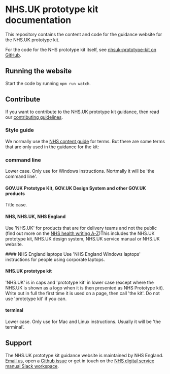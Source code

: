 # NHS.UK prototype kit documentation

This repository contains the content and code for the guidance website for the NHS.UK prototype kit.

For the code for the NHS prototype kit itself, see [nhsuk-prototype-kit on GitHub](https://github.com/nhsuk/nhsuk-prototype-kit).


## Running the website

Start the code by running `npm run watch`.

## Contribute

If you want to contribute to the NHS.UK prototype kit guidance, then read our [contributing guidelines](CONTRIBUTING.md).


### Style guide
We normally use the [NHS content guide](https://service-manual.nhs.uk/content) for terms. But there are some terms that are only used in the guidance for the kit:

### command line 
Lower case. Only use for Windows instructions. Nortmally it will be 'the command line'.

#### GOV.UK Prototype Kit, GOV.UK Design System and other GOV.UK products
Title case. 

#### NHS, NHS.UK, NHS England
Use 'NHS.UK' for products that are for delivery teams and not the public (find out more on the [NHS health writing A-Z](https://service-manual.nhs.uk/content/a-to-z-of-nhs-health-writing#N))This includes the NHS.UK prototype kit, NHS.UK design system, NHS.UK service manual or NHS.UK website. 

#### NHS England laptops
Use 'NHS England Windows laptops' instructions for people using corporate laptops.

#### NHS.UK prototype kit
'NHS.UK' is in caps and 'prototype kit' in lower case (except where the NHS.UK is shown as a logo when it is then presented as NHS Prototype kit). Write out in full the first time it is used on a page, then call 'the kit'. Do not use 'prototype kit' if you can.
 
#### terminal
Lower case. Only use for Mac and Linux instructions. Usually it will be 'the terminal'.


## Support

The NHS.UK prototype kit guidance website is maintained by NHS England. [Email us](mailto:[england.service-manual@nhs.net](mailto:england.service-manual@nhs.net)), open a [Github issue](https://github.com/nhsuk/nhsuk.service-manual.prototype-kit.docs/issues/new) or get in touch on the [NHS digital service manual Slack workspace](https://join.slack.com/t/nhs-service-manual/shared_invite/enQtNTIyOTEyNjU3NDkyLTk4NDQ3YzkwYzk1Njk5YjAxYTI5YTVkZmUxMGQ0ZjA3NjMyM2ZkNjBlMWMxODVjZjYzNzg1ZmU4MWY1NmE2YzE).
